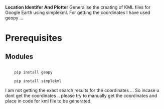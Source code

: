 
**Location Identifer And Plotter**
Generalise the creating of KML files for Google Earth using simplekml.
For getting the coordinates I have used geopy ... 

 Prerequisites
=========================
Modules 
---------------------
<code>
	pip install geopy 
	</code>
	<code>
	pip install simplekml
</code>


I am not getting the exact search results for the coordinates ... So incase u dont get the coordinates .. please try to manually get the coordinates and place in  code for kml file to be generated.

